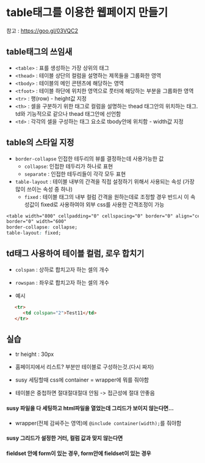 # table태그를 이용한 웹페이지 만들기

참고 : <https://goo.gl/03VQC2>

## table태그의 쓰임새
- `<table>` : 표를 생성하는 가장 상위의 태그
- `<thead>` : 테이블 상단의 컬럼을 설명하는 제목들을 그룹화한 영역
- `<tbody>` : 테이블의 메인 콘텐츠에 해당하는 영역
- `<tfoot>` : 테이블 하단에 위치한 영역으로 풋터에 해당하는 부분을 그룹화한 영역
- `<tr>` : 행(row) - height값 지정
- `<th>` : 셀을 구분하기 위한 태그로 컬럼을 설명하는 thead 태그안의 위치하는 태그. td와 기능적으로 같으나 thead 태그안에 선언함
- `<td>` : 각각의 셀을 구성하는 태그 요소로 tbody안에 위치함 -  width값 지정

## table의 스타일 지정
- `border-collapse` 인접한 테두리의 뷰를 결정하는데 사용가능한 값 
    - `collapse`: 인접한 테두리가 하나로 표현
    - `separate` : 인접한 테두리들이 각각 모두 표현
- `table-layout` : 테이블 내부의 간격을 직접 설정하기 위해서 사용되는 속성 (가장 많이 쓰이는 속성 중 하나)
    - `fixed` : 테이블 태그의 내부 컬럼 간격을 원하는데로 조정할 경우 반드시 이 속성값이 fixed로 사용하여야 외부 css를 사용한 간격조정이 가능
```css
<table width="800" cellpadding="0" cellspacing="0" border="0" align="center">
border="0" width="600"
border-collapse: collapse;
table-layout: fixed;
```

## td태그 사용하여 테이블 컬럼, 로우 합치기
- `colspan` : 상하로 합치고자 하는 셀의 개수
- `rowspan` : 좌우로 합치고자 하는 셀의 개수

- 예시 
```html
   <tr>
      <td colspan="2">Test11</td>
   </tr>
```

## 실습

- tr height : 30px



- 홈페이지에서 리스트? 부분만 테이블로 구성하는것.(다시 짜자)
- susy 세팅할때 css에 container = wrapper에 뭐를 줘야함
- 테이블은 중첩하면 절대절대절대 안됨 -> 접근성에 절대 안좋음





#### susy 파일을 다 세팅하고 html파일을 열었는데 그리드가 보이지 않는다면...
- wrapper(전체 감싸주는 영역)에 `@include container(width);`를 줘야함
#### susy 그리드가 설정한 거터, 컬럼 값과 맞지 않는다면

#### fieldset 안에 form이 있는 경우, form안에 fieldset이 있는 경우
